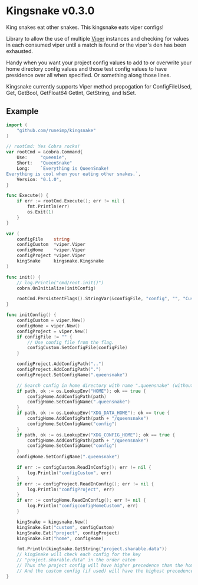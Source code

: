Kingsnake v0.3.0
================

King snakes eat other snakes. This kingsnake eats viper configs!

Library to allow the use of multiple [Viper][] instances and checking for values in each consumed viper until a match is found or the viper's den has been exhausted.

Handy when you want your project config values to add to or overwrite your home directory config values and those test config values to have presidence over all when specified. Or something along those lines.

Kingsnake currently supports Viper method propogation for ConfigFileUsed, Get, GetBool, GetFloat64 GetInt, GetString, and IsSet.


Example
-------

```go
import (
	"github.com/runeimp/kingsnake"
)

// rootCmd: Yes Cobra rocks!
var rootCmd = &cobra.Command{
	Use:     "queenie",
	Short:   "QueenSnake"
	Long:    `Everything is QueenSnake!
Everything is cool when your eating other snakes.`,
	Version: "0.1.0",
}

func Execute() {
	if err := rootCmd.Execute(); err != nil {
		fmt.Println(err)
		os.Exit(1)
	}
}

var (
	configFile    string
	configCustom  *viper.Viper
	configHome    *viper.Viper
	configProject *viper.Viper
	kingSnake     kingsnake.Kingsnake
)

func init() {
	// log.Println("cmd/root.init()")
	cobra.OnInitialize(initConfig)

	rootCmd.PersistentFlags().StringVar(&configFile, "config", "", "Custom config file. Takes presidence over ./.queensnake.yaml (or ../.queensnake.yaml), and $HOME/.queensnake.yaml)")
}

func initConfig() {
	configCustom = viper.New()
	configHome = viper.New()
	configProject = viper.New()
	if configFile != "" {
		// Use config file from the flag.
		configCustom.SetConfigFile(configFile)
	}

	configProject.AddConfigPath("..")
	configProject.AddConfigPath(".")
	configProject.SetConfigName(".queensnake")

	// Search config in home directory with name ".queensnake" (without extension).
	if path, ok := os.LookupEnv("HOME"); ok == true {
		configHome.AddConfigPath(path)
		configHome.SetConfigName(".queensnake")
	}
	if path, ok := os.LookupEnv("XDG_DATA_HOME"); ok == true {
		configHome.AddConfigPath(path + "/queensnake")
		configHome.SetConfigName("config")
	}
	if path, ok := os.LookupEnv("XDG_CONFIG_HOME"); ok == true {
		configHome.AddConfigPath(path + "/queensnake")
		configHome.SetConfigName("config")
	}
	configHome.SetConfigName(".queensnake")

	if err := configCustom.ReadInConfig(); err != nil {
		log.Println("configCustom", err)
	}
	if err := configProject.ReadInConfig(); err != nil {
		log.Println("configProject", err)
	}
	if err := configHome.ReadInConfig(); err != nil {
		log.Println("configconfigHomeCustom", err)
	}

	kingSnake = kingsnake.New()
	kingSnake.Eat("custom", configCustom)
	kingSnake.Eat("project", configProject)
	kingSnake.Eat("home", configHome)

	fmt.Println(kingSnake.GetString("project.sharable.data"))
	// kingSnake will check each config for the key
	// "project.sharable.data" in the order eaten
	// Thus the project config will have higher precedence than the home config.
	// And the custom config (if used) will have the highest precedence of all.
}
```



[Viper]: https://github.com/spf13/viper



